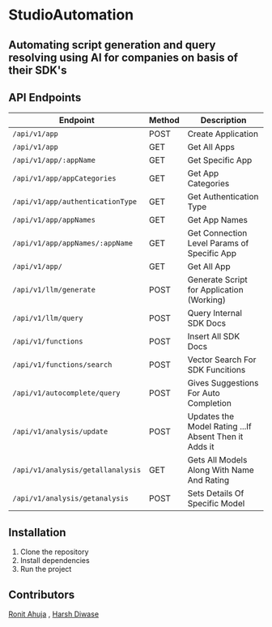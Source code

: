 # StudioAutomation

## Automating script generation and query resolving using AI for companies on basis of their SDK's


## API Endpoints
| Endpoint | Method | Description |
|----------|--------|-------------|
| `/api/v1/app` | POST | Create Application |
| `/api/v1/app` | GET | Get All Apps  |
| `/api/v1/app/:appName` | GET | Get Specific App  |
| `/api/v1/app/appCategories` | GET | Get App Categories |
| `/api/v1/app/authenticationType` | GET | Get Authentication Type |
| `/api/v1/app/appNames` | GET | Get App Names |
| `/api/v1/app/appNames/:appName` | GET | Get Connection Level Params of Specific App |
| `/api/v1/app/` | GET | Get All App  |
| `/api/v1/llm/generate` | POST | Generate Script for Application (Working)  |
| `/api/v1/llm/query` | POST | Query Internal SDK Docs |
| `/api/v1/functions` | POST | Insert All SDK Docs |
| `/api/v1/functions/search` | POST | Vector Search For SDK Funcitions |
| `/api/v1/autocomplete/query` | POST | Gives Suggestions For Auto Completion |
| `/api/v1/analysis/update` | POST | Updates the Model Rating ...If Absent Then it Adds it |
| `/api/v1/analysis/getallanalysis` | GET | Gets All Models Along With Name And Rating |
| `/api/v1/analysis/getanalysis` | POST | Sets Details Of Specific Model |

## Installation
1. Clone the repository
2. Install dependencies
3. Run the project


## Contributors
[Ronit Ahuja](https://github.com/ronitahuja/) ,
[Harsh Diwase](https://github.com/Harsh9307/)

